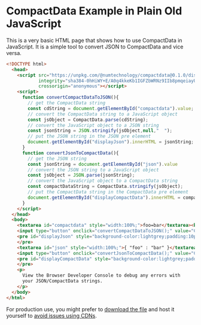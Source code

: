 # CompactData Example in Plain Old JavaScript

This is a very basic HTML page that shows how to use CompactData in JavaScript.
It is a simple tool to convert JSON to CompactData and vice versa.

```html
<!DOCTYPE html>
  <head>
    <script src="https://unpkg.com/@numtechnology/compactdata@0.1.0/dist/bundle.js" 
            integrity="sha384-0hHiWY+E/A0q4kkeKb1IGFZbWRNz9IIb8pmqeiayU7F6XyCDuL92OYD77QkAYbMG" 
            crossorigin="anonymous"></script>
    <script>
      function convertCompactDataToJSON(){
        // get the CompactData string
        const cdString = document.getElementById("compactdata").value;
        // convert the CompactData string to a JavaScript object
        const jsObject = CompactData.parse(cdString);
        // convert the JavaScript object to a JSON string
        const jsonString = JSON.stringify(jsObject,null,"  ");
        // put the JSON string in the JSON pre element
        document.getElementById("displayJson").innerHTML = jsonString;
      }
      function convertJsonToCompactData(){
        // get the JSON string
        const jsonString = document.getElementById("json").value
        // convert the JSON string to a JavaScript object
        const jsObject = JSON.parse(jsonString);
        // convert the JavaScript object to a CompactData string
        const compactDataString = CompactData.stringify(jsObject);
        // put the CompactData string in the CompactData pre element
        document.getElementById("displayCompactData").innerHTML = compactDataString;
      }    
    </script>
  </head>
  <body>
    <textarea id="compactdata" style="width:100%;">foo=bar</textarea><br>
    <input type="button" onclick="convertCompactDataToJSON();" value="Convert to JSON">
    <pre id="displayJson" style="background-color:lightgrey;padding:10px;">
    </pre>
    <textarea id="json" style="width:100%;">{ "foo" : "bar" }</textarea><br>
    <input type="button" onclick="convertJsonToCompactData();" value="Convert to CompactData">
    <pre id="displayCompactData" style="background-color:lightgrey;padding:10px;">
    </pre>
    <p>
      View the Browser Developer Console to debug any errors with 
      your JSON/CompactData strings.
    </p>
  </body>
</html>
```

For production use, you might prefer to [download the file](https://unpkg.com/@numtechnology/compactdata@0.1.0/dist/bundle.js) and host it yourself to [avoid issues using CDNs](https://blog.wesleyac.com/posts/why-not-javascript-cdn).